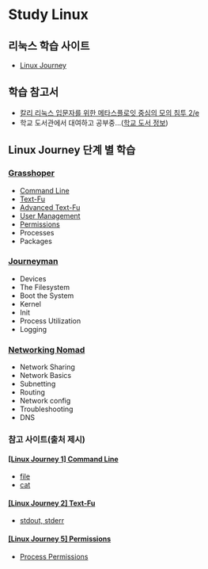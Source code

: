 # Study Linux

## 리눅스 학습 사이트
- [Linux Journey](https://linuxjourney.com/)

## 학습 참고서
- [칼리 리눅스 입문자를 위한 메타스플로잇 중심의 모의 침투 2/e](http://acornpub.co.kr/book/meatsploit-pentest-2e)
- 학교 도서관에서 대여하고 공부중...([학교 도서 정보](http://library.hallym.ac.kr/search/detail/CATTOT000079199623?mainLink=/search/tot&briefLink=/search/tot/result?os=DESC_A_q=%EC%B9%BC%EB%A6%AC+%EB%A6%AC%EB%88%85%EC%8A%A4_A_websysdiv=tot_A_st=FRNT_A_oi=DISP06_A_y=0_A_x=0_A_si=TOTAL))

## Linux Journey 단계 별 학습
### [Grasshoper](https://github.com/KangBokyeong/Study_Linux/tree/master/Grasshoper)
- [Command Line](https://github.com/KangBokyeong/Study_Linux/blob/master/Grasshoper/%5BLinux%20Journey%201%5D%20Command%20Line.md)
- [Text-Fu](https://github.com/KangBokyeong/Study_Linux/blob/master/Grasshoper/%5BLinux%20Journey%202%5D%20Text-Fu.md)
- [Advanced Text-Fu](https://github.com/KangBokyeong/Study_Linux/blob/master/Grasshoper/%5BLinux%20Journey%203%5D%20Advanced%20Text-Fu.md)
- [User Management](https://github.com/KangBokyeong/Study_Linux/blob/master/Grasshoper/%5BLinux%20Journey%204%5D%20User%20Management.md)
- [Permissions](https://github.com/KangBokyeong/Study_Linux/blob/master/Grasshoper/%5BLinux%20Journey%205%5D%20Permissions.md)
- Processes
- Packages

### [Journeyman](https://github.com/KangBokyeong/Study_Linux/tree/master/Journeyman)
- Devices
- The Filesystem
- Boot the System
- Kernel
- Init
- Process Utilization
- Logging

### [Networking Nomad](https://github.com/KangBokyeong/Study_Linux/tree/master/Networking%20Nomad)
- Network Sharing
- Network Basics
- Subnetting
- Routing
- Network config
- Troubleshooting
- DNS

### 참고 사이트(출처 제시)
#### [[Linux Journey 1] Command Line](https://github.com/KangBokyeong/Study_Linux/blob/master/Grasshoper/%5BLinux%20Journey%201%5D%20Command%20Line.md)
- [file](https://korbillgates.tistory.com/161)
- [cat](http://www.incodom.kr/Linux/%EA%B8%B0%EB%B3%B8%EB%AA%85%EB%A0%B9%EC%96%B4/cat)
#### [[Linux Journey 2] Text-Fu](https://github.com/KangBokyeong/Study_Linux/blob/master/Grasshoper/%5BLinux%20Journey%202%5D%20Text-Fu.md)
- [stdout, stderr](https://sarc.io/index.php/forum/tips/551-linux-stdout-stderr-dev-null)
#### [[Linux Journey 5] Permissions](https://github.com/KangBokyeong/Study_Linux/blob/master/Grasshoper/%5BLinux%20Journey%205%5D%20Permissions.md)
- [Process Permissions](https://m.blog.naver.com/PostView.nhn?blogId=scvpark&logNo=70163718517&proxyReferer=https%3A%2F%2Fwww.google.com%2F)
